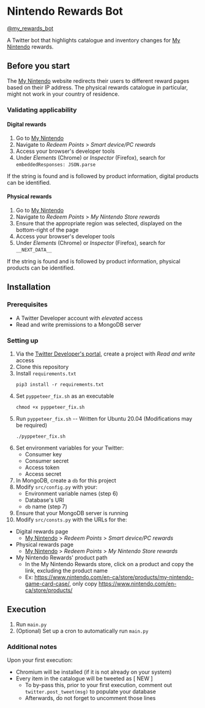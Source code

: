 # Nintendo Rewards Bot
[@my_rewards_bot](https://twitter.com/my_rewards_bot)

A Twitter bot that highlights catalogue and inventory changes for [My Nintendo](https://my.nintendo.com/) rewards.

## Before you start
The [My Nintendo](https://my.nintendo.com/) website redirects their users to different reward pages based on their IP address. The physical rewards catalogue in particular, might not work in your country of residence. 

### Validating applicability
#### Digital rewards
1. Go to [My Nintendo](https://my.nintendo.com/)
2. Navigate to _Redeem Points_ > _Smart device/PC rewards_
3. Access your browser's developer tools
4. Under _Elements_ (Chrome) or _Inspector_ (Firefox), search for `embeddedResponses: JSON.parse`

If the string is found and is followed by product information, digital products can be identified.

#### Physical rewards
1. Go to [My Nintendo](https://my.nintendo.com/)
2. Navigate to _Redeem Points_ > _My Nintendo Store rewards_
3. Ensure that the appropriate region was selected, displayed on the bottom-right of the page
4. Access your browser's developer tools
5. Under _Elements_ (Chrome) or _Inspector_ (Firefox), search for `__NEXT_DATA__`

If the string is found and is followed by product information, physical products can be identified.

## Installation 
### Prerequisites
* A Twitter Developer account with _elevated_ access
* Read and write premissions to a MongoDB server

### Setting up
1. Via the [Twitter Developer's portal](https://developer.twitter.com/en/portal/), create a project with _Read and write_ access
2. Clone this repository
3. Install `requirements.txt`
   ```
   pip3 install -r requirements.txt
   ```
4. Set `pyppeteer_fix.sh` as an executable
   ```
   chmod +x pyppeteer_fix.sh
   ```
5. Run `pyppeteer_fix.sh` -- Written for Ubuntu 20.04 (Modifications may be required)
   ```
   ./pyppeteer_fix.sh
   ```
6. Set environment variables for your Twitter:
   * Consumer key
   * Consumer secret
   * Access token
   * Access secret
7. In MongoDB, create a `db` for this project 
8. Modify `src/config.py` with your:
   * Environment variable names (step 6)
   * Database's URI
   * `db` name (step 7)
9. Ensure that your MongoDB server is running 
10. Modify `src/consts.py` with the URLs for the:
   * Digital rewards page
      * [My Nintendo](https://my.nintendo.com/) > _Redeem Points_ > _Smart device/PC rewards_
   * Physical rewards page
      * [My Nintendo](https://my.nintendo.com/) > _Redeem Points_ > _My Nintendo Store rewards_
   * My Nintendo Rewards' product path 
      * In the My Nintendo Rewards store, click on a product and copy the link, excluding the product name
      * Ex: https://www.nintendo.com/en-ca/store/products/my-nintendo-game-card-case/, only copy https://www.nintendo.com/en-ca/store/products/

## Execution
1. Run `main.py`
2. (Optional) Set up a cron to automatically run `main.py`

### Additional notes
Upon your first execution:
* Chromium will be installed (if it is not already on your system)
* Every item in the catalogue will be tweeted as \[ NEW \]
  *  To by-pass this, prior to your first execution, comment out `twitter.post_tweet(msg)` to populate your database
  *  Afterwards, do not forget to uncomment those lines
